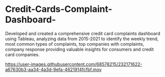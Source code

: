 # Credit-Cards-Complaint-Dashboard-


Developed and created a comprehensive credit card complaints dashboard using Tableau, analyzing data from 2015-2021 to identify the weekly trend, most common types of complaints, top companies with complaints, company response providing valuable insights for consumers and credit card companies.

https://user-images.githubusercontent.com/68578215/232171622-a67630b3-aa34-4a3d-9efa-4621914fcfbf.mov
